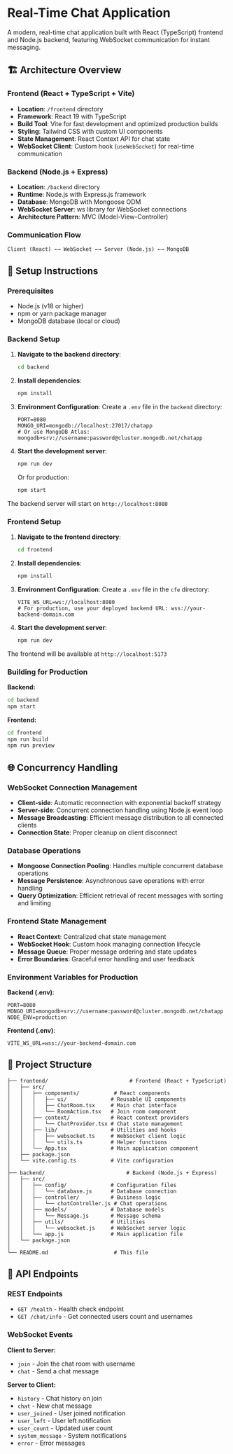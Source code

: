 # Real-Time Chat Application

A modern, real-time chat application built with React (TypeScript) frontend and Node.js backend, featuring WebSocket communication for instant messaging.


## 🏗️ Architecture Overview

### Frontend (React + TypeScript + Vite)

- **Location**: `/frontend` directory
- **Framework**: React 19 with TypeScript
- **Build Tool**: Vite for fast development and optimized production builds
- **Styling**: Tailwind CSS with custom UI components
- **State Management**: React Context API for chat state
- **WebSocket Client**: Custom hook (`useWebSocket`) for real-time communication

### Backend (Node.js + Express)

- **Location**: `/backend` directory
- **Runtime**: Node.js with Express.js framework
- **Database**: MongoDB with Mongoose ODM
- **WebSocket Server**: ws library for WebSocket connections
- **Architecture Pattern**: MVC (Model-View-Controller)

### Communication Flow

```
Client (React) ←→ WebSocket ←→ Server (Node.js) ←→ MongoDB
```

## 🔧 Setup Instructions

### Prerequisites

- Node.js (v18 or higher)
- npm or yarn package manager
- MongoDB database (local or cloud)

### Backend Setup

1. **Navigate to the backend directory**:

   ```bash
   cd backend
   ```

2. **Install dependencies**:

   ```bash
   npm install
   ```

3. **Environment Configuration**:
   Create a `.env` file in the `backend` directory:

   ```env
   PORT=8080
   MONGO_URI=mongodb://localhost:27017/chatapp
   # Or use MongoDB Atlas: mongodb+srv://username:password@cluster.mongodb.net/chatapp
   ```

4. **Start the development server**:

   ```bash
   npm run dev
   ```

   Or for production:

   ```bash
   npm start
   ```

The backend server will start on `http://localhost:8080`

### Frontend Setup

1. **Navigate to the frontend directory**:

   ```bash
   cd frontend
   ```

2. **Install dependencies**:

   ```bash
   npm install
   ```

3. **Environment Configuration**:
   Create a `.env` file in the `cfe` directory:

   ```env
   VITE_WS_URL=ws://localhost:8080
   # For production, use your deployed backend URL: wss://your-backend-domain.com
   ```

4. **Start the development server**:
   ```bash
   npm run dev
   ```

The frontend will be available at `http://localhost:5173`

### Building for Production

**Backend:**

```bash
cd backend
npm start
```

**Frontend:**

```bash
cd frontend
npm run build
npm run preview
```

## 🌐 Concurrency Handling

### WebSocket Connection Management

- **Client-side**: Automatic reconnection with exponential backoff strategy
- **Server-side**: Concurrent connection handling using Node.js event loop
- **Message Broadcasting**: Efficient message distribution to all connected clients
- **Connection State**: Proper cleanup on client disconnect

### Database Operations

- **Mongoose Connection Pooling**: Handles multiple concurrent database operations
- **Message Persistence**: Asynchronous save operations with error handling
- **Query Optimization**: Efficient retrieval of recent messages with sorting and limiting

### Frontend State Management

- **React Context**: Centralized chat state management
- **WebSocket Hook**: Custom hook managing connection lifecycle
- **Message Queue**: Proper message ordering and state updates
- **Error Boundaries**: Graceful error handling and user feedback







### Environment Variables for Production

**Backend (.env)**:

```env
PORT=8080
MONGO_URI=mongodb+srv://username:password@cluster.mongodb.net/chatapp
NODE_ENV=production
```

**Frontend (.env)**:

```env
VITE_WS_URL=wss://your-backend-domain.com
```

## 📁 Project Structure

```
├── frontend/                          # Frontend (React + TypeScript)
│   ├── src/
│   │   ├── components/           # React components
│   │   │   ├── ui/              # Reusable UI components
│   │   │   ├── ChatRoom.tsx     # Main chat interface
│   │   │   └── RoomAction.tsx   # Join room component
│   │   ├── context/             # React context providers
│   │   │   └── ChatProvider.tsx # Chat state management
│   │   ├── lib/                 # Utilities and hooks
│   │   │   ├── websocket.ts     # WebSocket client logic
│   │   │   └── utils.ts         # Helper functions
│   │   └── App.tsx              # Main application component
│   ├── package.json
│   └── vite.config.ts           # Vite configuration
│
├── backend/                          # Backend (Node.js + Express)
│   ├── src/
│   │   ├── config/              # Configuration files
│   │   │   └── database.js      # Database connection
│   │   ├── controller/          # Business logic
│   │   │   └── chatController.js # Chat operations
│   │   ├── models/              # Database models
│   │   │   └── Message.js       # Message schema
│   │   ├── utils/               # Utilities
│   │   │   └── websocket.js     # WebSocket server logic
│   │   └── app.js               # Main application file
│   └── package.json
│
└── README.md                     # This file
```

## 🔗 API Endpoints

### REST Endpoints

- `GET /health` - Health check endpoint
- `GET /chat/info` - Get connected users count and usernames

### WebSocket Events

**Client to Server:**

- `join` - Join the chat room with username
- `chat` - Send a chat message

**Server to Client:**

- `history` - Chat history on join
- `chat` - New chat message
- `user_joined` - User joined notification
- `user_left` - User left notification
- `user_count` - Updated user count
- `system_message` - System notifications
- `error` - Error messages

